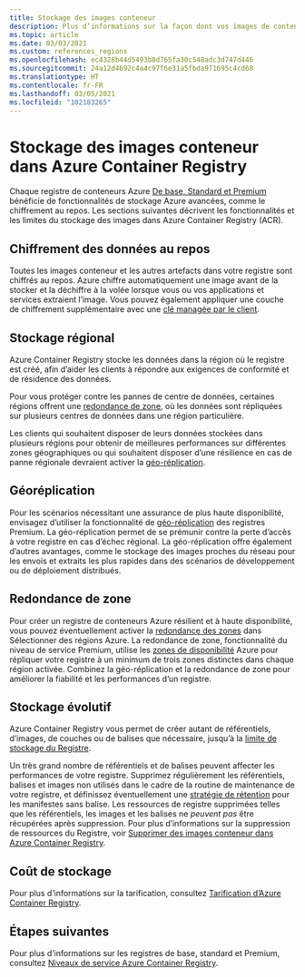 ```yaml
---
title: Stockage des images conteneur
description: Plus d’informations sur la façon dont vos images de conteneur et autres artefacts sont stockés dans Azure Container Registry, y compris la sécurité, la redondance et la capacité.
ms.topic: article
ms.date: 03/03/2021
ms.custom: references_regions
ms.openlocfilehash: ec4328b44d5493b8d765fa30c548adc3d747d446
ms.sourcegitcommit: 24a12d4692c4a4c97f6e31a5fbda971695c4cd68
ms.translationtype: HT
ms.contentlocale: fr-FR
ms.lasthandoff: 03/05/2021
ms.locfileid: "102183265"
---
```

# <a name="container-image-storage-in-azure-container-registry"></a>Stockage des images conteneur dans Azure Container Registry

Chaque registre de conteneurs Azure [De base, Standard et Premium](container-registry-skus.md) bénéficie de fonctionnalités de stockage Azure avancées, comme le chiffrement au repos. Les sections suivantes décrivent les fonctionnalités et les limites du stockage des images dans Azure Container Registry (ACR).

## <a name="encryption-at-rest"></a>Chiffrement des données au repos

Toutes les images conteneur et les autres artefacts dans votre registre sont chiffrés au repos. Azure chiffre automatiquement une image avant de la stocker et la déchiffre à la volée lorsque vous ou vos applications et services extraient l’image. Vous pouvez également appliquer une couche de chiffrement supplémentaire avec une [clé managée par le client](container-registry-customer-managed-keys.md).

## <a name="regional-storage"></a>Stockage régional

Azure Container Registry stocke les données dans la région où le registre est créé, afin d’aider les clients à répondre aux exigences de conformité et de résidence des données.

Pour vous protéger contre les pannes de centre de données, certaines régions offrent une [redondance de zone](zone-redundancy.md), où les données sont répliquées sur plusieurs centres de données dans une région particulière.

Les clients qui souhaitent disposer de leurs données stockées dans plusieurs régions pour obtenir de meilleures performances sur différentes zones géographiques ou qui souhaitent disposer d’une résilience en cas de panne régionale devraient activer la [géo-réplication](container-registry-geo-replication.md).

## <a name="geo-replication"></a>Géoréplication

Pour les scénarios nécessitant une assurance de plus haute disponibilité, envisagez d’utiliser la fonctionnalité de [géo-réplication](container-registry-geo-replication.md) des registres Premium. La géo-réplication permet de se prémunir contre la perte d’accès à votre registre en cas d’échec régional. La géo-réplication offre également d’autres avantages, comme le stockage des images proches du réseau pour les envois et extraits les plus rapides dans des scénarios de développement ou de déploiement distribués.

## <a name="zone-redundancy"></a>Redondance de zone

Pour créer un registre de conteneurs Azure résilient et à haute disponibilité, vous pouvez éventuellement activer la [redondance des zones](zone-redundancy.md) dans Sélectionner des régions Azure. La redondance de zone, fonctionnalité du niveau de service Premium, utilise les [zones de disponibilité](../availability-zones/az-overview.md) Azure pour répliquer votre registre à un minimum de trois zones distinctes dans chaque région activée. Combinez la géo-réplication et la redondance de zone pour améliorer la fiabilité et les performances d’un registre. 

## <a name="scalable-storage"></a>Stockage évolutif

Azure Container Registry vous permet de créer autant de référentiels, d’images, de couches ou de balises que nécessaire, jusqu’à la [limite de stockage du Registre](container-registry-skus.md#service-tier-features-and-limits). 

Un très grand nombre de référentiels et de balises peuvent affecter les performances de votre registre. Supprimez régulièrement les référentiels, balises et images non utilisés dans le cadre de la routine de maintenance de votre registre, et définissez éventuellement une [stratégie de rétention](container-registry-retention-policy.md) pour les manifestes sans balise. Les ressources de registre supprimées telles que les référentiels, les images et les balises ne *peuvent pas* être récupérées après suppression. Pour plus d’informations sur la suppression de ressources du Registre, voir [Supprimer des images conteneur dans Azure Container Registry](container-registry-delete.md).

## <a name="storage-cost"></a>Coût de stockage

Pour plus d’informations sur la tarification, consultez [Tarification d’Azure Container Registry][pricing].

## <a name="next-steps"></a>Étapes suivantes

Pour plus d’informations sur les registres de base, standard et Premium, consultez [Niveaux de service Azure Container Registry](container-registry-skus.md).

<!-- IMAGES -->

<!-- LINKS - External -->
[portal]: https://portal.azure.com
[pricing]: https://aka.ms/acr/pricing

<!-- LINKS - Internal -->
